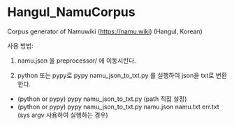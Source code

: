 # Hangul_NamuCorpus
Corpus generator of Namuwiki (https://namu.wiki) (Hangul, Korean)

사용 방법: 

1. namu.json 을 preprocessor/ 에 이동시킨다.

2. python 또는 pypy로 pypy namu_json_to_txt.py 를 실행하여 json을 txt로 변환한다.

* (python or pypy) pypy namu_json_to_txt.py (path 직접 설정)
* (python or pypy) pypy namu_json_to_txt.py namu.json namu.txt err.txt (sys argv 사용하여 실행하는 경우)

